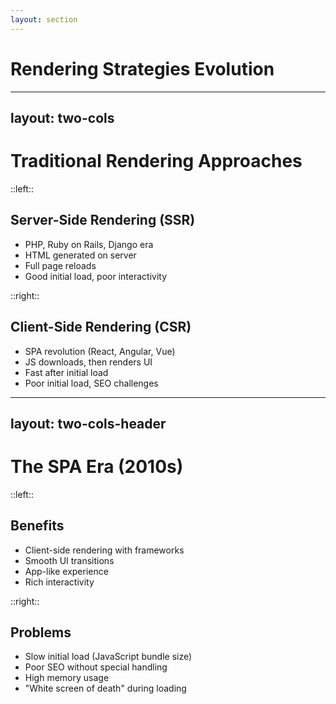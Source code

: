 ```yaml
---
layout: section
---
```


# Rendering Strategies Evolution

---
layout: two-cols
---

# Traditional Rendering Approaches

::left::

## Server-Side Rendering (SSR)
- PHP, Ruby on Rails, Django era
- HTML generated on server
- Full page reloads
- Good initial load, poor interactivity

::right::

## Client-Side Rendering (CSR)
- SPA revolution (React, Angular, Vue)
- JS downloads, then renders UI
- Fast after initial load
- Poor initial load, SEO challenges

---
layout: two-cols-header
---

# The SPA Era (2010s)

::left::

## Benefits
- Client-side rendering with frameworks
- Smooth UI transitions
- App-like experience
- Rich interactivity

::right::

## Problems
- Slow initial load (JavaScript bundle size)
- Poor SEO without special handling
- High memory usage
- "White screen of death" during loading 